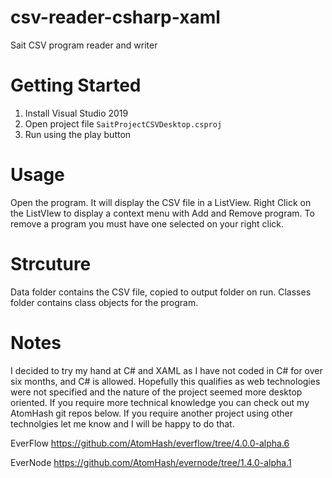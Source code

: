 # csv-reader-csharp-xaml
Sait CSV program reader and writer

# Getting Started
1. Install Visual Studio 2019
2. Open project file `SaitProjectCSVDesktop.csproj`
3. Run using the play button

# Usage 
Open the program. It will display the CSV file in a ListView. Right Click on the ListVIew to display a context menu with Add and Remove program. To remove a program you must have one selected on your right click.

# Strcuture
Data folder contains the CSV file, copied to output folder on run. Classes folder contains class objects for the program.

# Notes
I decided to try my hand at C# and XAML as I have not coded in C# for over six months, and C# is allowed. Hopefully this qualifies as web technologies were not specified and the nature of the project seemed more desktop oriented. If you require more technical knowledge you can check out my AtomHash git repos below. If you require another project using other technolgies let me know and I will be happy to do that.

 EverFlow
 https://github.com/AtomHash/everflow/tree/4.0.0-alpha.6

 EverNode
 https://github.com/AtomHash/evernode/tree/1.4.0-alpha.1
